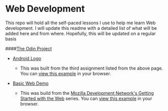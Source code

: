 Web Development
===============

This repo will hold all the self-paced lessons I use to help me learn Web development. I will update this readme with a detailed list of what will be added here and from where. Hopefully, this will be updated on a regular basis


####[The Odin Project][TOP]
- [Android Logo][android-logo]
	- This was built from the third assignment listed from the above page.  You can [view this example][android-lesson-link] in your browser.

- [Basic Web Demo][bwd-lesson-link]
	- This was build from the [Mozilla Development Network's Getting Started with the Web][mdn-start] series. You can [view this example][bwd] in your browser.


[//]: # (REFERENCE LINKS)

[android-logo]: <https://htmlpreview.github.io/?https://github.com/nxion/learning/blob/master/the-odin-project/android-logo/index.html>
[android-lesson-link]:  <http://www.theodinproject.com/web-development-101/html-and-css-basics>
[bwd]: <https://htmlpreview.github.io/?https://github.com/nxion/learning/blob/master/the-odin-project/basic-web-demo/index.html>
[bwd-lesson-link]: <http://www.theodinproject.com/web-development-101/introduction-to-the-front-end>
[mdn-start]:<https://developer.mozilla.org/en-US/Learn/Getting_started_with_the_web>
[TOP]:<http://www.theodinproject.com/>
